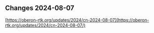 ## Changes 2024-08-07

[https://oberon-rtk.org/updates/2024/cn-2024-08-07](https://oberon-rtk.org/updates/2024/cn-2024-08-07/)
